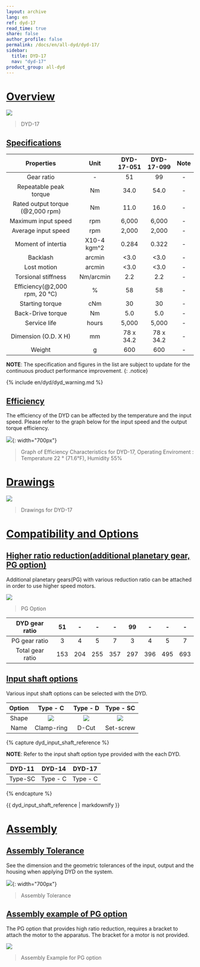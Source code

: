 ```yaml
---
layout: archive
lang: en
ref: dyd-17
read_time: true
share: false
author_profile: false
permalink: /docs/en/all-dyd/dyd-17/
sidebar:
  title: DYD-17
  nav: "dyd-17"
product_group: all-dyd
---
```


# [Overview](#overview)

![](/assets/images/dyd/dyd_17_product_image_01.png)

> DYD-17

## [Specifications](#specifications)

|             Properties              |    Unit     | DYD-17-051 | DYD-17-099 | Note |
|:-----------------------------------:|:-----------:|:----------:|:----------:|:----:|
|             Gear ratio              |      -      |     51     |     99     |  -   |
|       Repeatable peak torque        |     Nm      |    34.0    |    54.0    |  -   |
| Rated output torque<br>(@2,000 rpm) |     Nm      |    11.0    |    16.0    |  -   |
|         Maximum input speed         |     rpm     |   6,000    |   6,000    |  -   |
|         Average input speed         |     rpm     |   2,000    |   2,000    |  -   |
|         Moment of intertia          | X10-4 kgm^2 |   0.284    |   0.322    |  -   |
|              Backlash               |   arcmin    |    <3.0    |    <3.0    |  -   |
|             Lost motion             |   arcmin    |    <3.0    |    <3.0    |  -   |
|         Torsional stiffness         |  Nm/arcmin  |    2.2     |    2.2     |  -   |
| Efficiency(@2,000 rpm, 20 &#8451;)  |      %      |     58     |     58     |  -   |
|           Starting torque           |     cNm     |     30     |     30     |  -   |
|          Back-Drive torque          |     Nm      |    5.0     |    5.0     |  -   |
|            Service life             |    hours    |   5,000    |   5,000    |  -   |
|        Dimension (O.D. X H)         |     mm      | 78 x 34.2  | 78 x 34.2  |  -   |
|               Weight                |      g      |    600     |    600     |  -   |

**NOTE**: The specification and figures in the list are subject to update for the continuous product performance improvement.
{: .notice}

{% include en/dyd/dyd_warning.md %}

## [Efficiency](#efficiency)

The efficiency of the DYD can be affected by the temperature and the input speed. Please refer to the graph below for the input speed and the output torque efficiency.

![](/assets/images/dyd/dyd_17_efficiency.png){: width="700px"}

> Graph of Efficiency Characteristics for DYD-17, Operating Enviroment : Temperature 22 &deg; (71.6&deg;F), Humidity 55%

# [Drawings](#drawings)

![](/assets/images/dyd/dyd_17_drawings.png)

> Drawings for DYD-17 

# [Compatibility and Options](#compatibility-and-options)

## [Higher ratio reduction(additional planetary gear, PG option)](#higher-ratio-reductionadditional-planetary-gear-pg-option)

Additional planetary gears(PG) with various reduction ratio can be attached in order to use higher speed motors.

![](/assets/images/dyd/dyd_17_pg_option_01.png)

> PG Option

|  DYD gear ratio  | 51  |  -  |  -  |  -  | 99  |  -  |  -  |  -  |
|:----------------:|:---:|:---:|:---:|:---:|:---:|:---:|:---:|:---:|
|  PG gear ratio   |  3  |  4  |  5  |  7  |  3  |  4  |  5  |  7  |
| Total gear ratio | 153 | 204 | 255 | 357 | 297 | 396 | 495 | 693 |

## [Input shaft options](#input-shaft-options)

Various input shaft options can be selected with the DYD.

| Option |                   Type - C                    |               Type - D                |                 Type - SC                 |
|:------:|:---------------------------------------------:|:-------------------------------------:|:-----------------------------------------:|
| Shape  | ![](/assets/images/dyd/dyd_clamp_ring_01.png) | ![](/assets/images/dyd/dyd_d_cut.png) | ![](/assets/images/dyd/dyd_set_screw.png) |
|  Name  |                  Clamp-ring                   |                 D-Cut                 |                 Set-screw                 |

{% capture dyd_input_shaft_reference %}

**NOTE**: Refer to the input shaft option type provided with the each DYD.

| DYD-11  |  DYD-14  |  DYD-17  |
|:-------:|:--------:|:--------:|
| Type-SC | Type - C | Type - C |

{% endcapture %}

<div class="notice">{{ dyd_input_shaft_reference | markdownify }}</div>

# [Assembly](#assembly)

## [Assembly Tolerance](#assembly-tolerance)

See the dimension and the geometric tolerances of the input, output and the housing when applying DYD on the system.

![](/assets/images/dyd/dyd_17_assembly_tollerance_01.png){: width="700px"}

> Assembly Tolerance

## [Assembly example of PG option](#assembly-example-of-pg-option)

The PG option that provides high ratio reduction, requires a bracket to attach the motor to the apparatus. The bracket for a motor is not provided.

![](/assets/images/dyd/dyd_17_pg_option_assembly_01.png)

> Assembly Example for PG option
